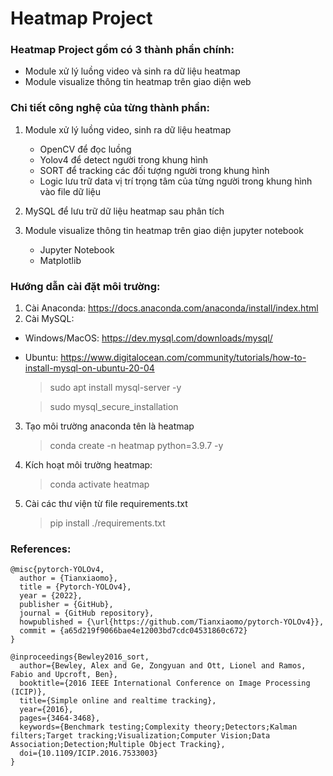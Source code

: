 # Heatmap Project
### Heatmap Project gồm có 3 thành phần chính:
- Module xử lý luồng video và sinh ra dữ liệu heatmap
- Module visualize thông tin heatmap trên giao diện web

### Chi tiết công nghệ của từng thành phần:

1. Module xử lý luồng video, sinh ra dữ liệu heatmap 
    - OpenCV để đọc luồng 
    - Yolov4 để detect người trong khung hình 
    - SORT để tracking các đối tượng người trong khung hình 
    - Logic lưu trữ data vị trí trọng tâm của từng người trong khung hình vào file dữ liệu 

2. MySQL để lưu trữ dữ liệu heatmap sau phân tích 
 
3. Module visualize thông tin heatmap trên giao diện jupyter notebook
    - Jupyter Notebook
    - Matplotlib
    
### Hướng dẫn cài đặt môi trường:
1. Cài Anaconda: https://docs.anaconda.com/anaconda/install/index.html
2. Cài MySQL: 
- Windows/MacOS: https://dev.mysql.com/downloads/mysql/
- Ubuntu: https://www.digitalocean.com/community/tutorials/how-to-install-mysql-on-ubuntu-20-04
        
   > sudo apt install mysql-server -y
        
   > sudo mysql_secure_installation
3. Tạo môi trường anaconda tên là heatmap
    > conda create -n heatmap python=3.9.7 -y
4. Kích hoạt môi trường heatmap: 
    > conda activate heatmap 
5. Cài các thư viện từ file requirements.txt
    > pip install ./requirements.txt

### References:
```
@misc{pytorch-YOLOv4,
  author = {Tianxiaomo},
  title = {Pytorch-YOLOv4},
  year = {2022},
  publisher = {GitHub},
  journal = {GitHub repository},
  howpublished = {\url{https://github.com/Tianxiaomo/pytorch-YOLOv4}},
  commit = {a65d219f9066bae4e12003bd7cdc04531860c672}
}
```

```
@inproceedings{Bewley2016_sort,
  author={Bewley, Alex and Ge, Zongyuan and Ott, Lionel and Ramos, Fabio and Upcroft, Ben},
  booktitle={2016 IEEE International Conference on Image Processing (ICIP)},
  title={Simple online and realtime tracking},
  year={2016},
  pages={3464-3468},
  keywords={Benchmark testing;Complexity theory;Detectors;Kalman filters;Target tracking;Visualization;Computer Vision;Data Association;Detection;Multiple Object Tracking},
  doi={10.1109/ICIP.2016.7533003}
}
```

